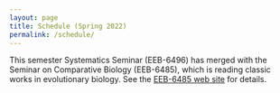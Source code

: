 ```yaml
---
layout: page
title: Schedule (Spring 2022)
permalink: /schedule/
---
```


This semester Systematics Seminar (EEB-6496) has merged with the Seminar on Comparative Biology (EEB-6485), which is reading classic works in evolutionary biology. See the [EEB-6485 web site](https://uconneeb.github.io/classicworks/) for details.
